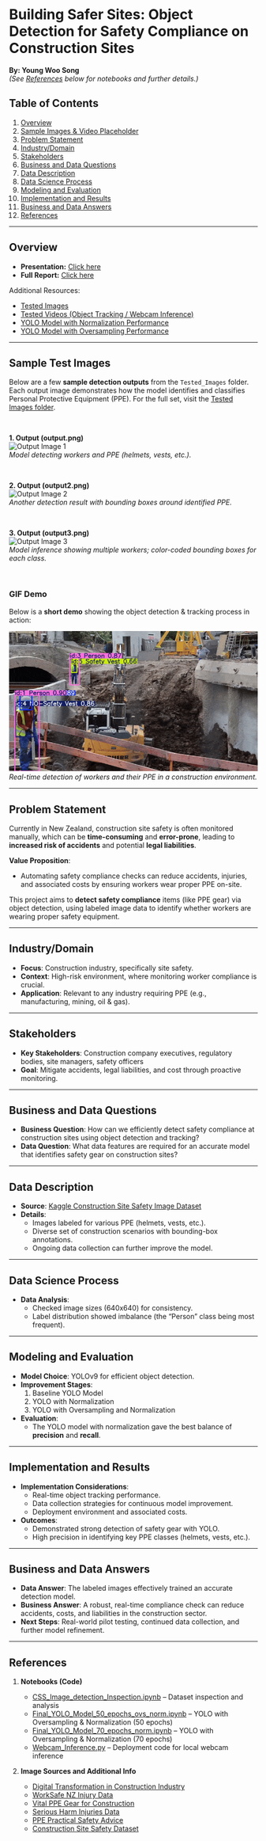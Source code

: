 # Building Safer Sites: Object Detection for Safety Compliance on Construction Sites

**By: Young Woo Song**  
*(See [References](#references) below for notebooks and further details.)*

## Table of Contents
1. [Overview](#overview)
2. [Sample Images & Video Placeholder](#sample-images--video-placeholder)
3. [Problem Statement](#problem-statement)
4. [Industry/Domain](#industrydomain)
5. [Stakeholders](#stakeholders)
6. [Business and Data Questions](#business-and-data-questions)
7. [Data Description](#data-description)
8. [Data Science Process](#data-science-process)
9. [Modeling and Evaluation](#modeling-and-evaluation)
10. [Implementation and Results](#implementation-and-results)
11. [Business and Data Answers](#business-and-data-answers)
12. [References](#references)

---

## Overview <a id="overview"></a>
- **Presentation:** [Click here](https://docs.google.com/presentation/d/1dqKrkC93hJaZuHbiYrfXxdaZGDl-4SeXTTZ4rKVp44w/pub?start=false&loop=false&delayms=3000)
- **Full Report:** [Click here](https://docs.google.com/document/d/e/2PACX-1vTrURLXikE6d2WMttfvWha5lRz4AbbcjGErVmp2-7c2o6KevnptmiShxyBagpeYQg/pub)

Additional Resources:
- [Tested Images](./Tested_Images)
- [Tested Videos (Object Tracking / Webcam Inference)](./Tested_Video)
- [YOLO Model with Normalization Performance](./YOLO_70_epochs_w_normalisation_Results)
- [YOLO Model with Oversampling Performance](./YOLO_50_epochs_w_Oversampling_Results)

---

## Sample Test Images

Below are a few **sample detection outputs** from the `Tested_Images` folder. Each output image demonstrates how the model identifies and classifies Personal Protective Equipment (PPE). For the full set, visit the [Tested Images folder](./Tested_Images).

<br>

**1. Output (output.png)**  
![Output Image 1](./Tested_Images/output4.png)  
*Model detecting workers and PPE (helmets, vests, etc.).*

<br>

**2. Output (output2.png)**  
![Output Image 2](./Tested_Images/output5.png)  
*Another detection result with bounding boxes around identified PPE.*

<br>

**3. Output (output3.png)**  
![Output Image 3](./Tested_Images/output6.png)  
*Model inference showing multiple workers; color-coded bounding boxes for each class.*

<br>

### GIF Demo
Below is a **short demo** showing the object detection & tracking process in action:

![Object Detection Demo GIF](Tested_Images/construction_workers.gif)
*Real-time detection of workers and their PPE in a construction environment.*

---

## Problem Statement <a id="problem-statement"></a>
Currently in New Zealand, construction site safety is often monitored manually, which can be **time-consuming** and **error-prone**, leading to **increased risk of accidents** and potential **legal liabilities**.

**Value Proposition**:
- Automating safety compliance checks can reduce accidents, injuries, and associated costs by ensuring workers wear proper PPE on-site.

This project aims to **detect safety compliance** items (like PPE gear) via object detection, using labeled image data to identify whether workers are wearing proper safety equipment.

---

## Industry/Domain <a id="industrydomain"></a>
- **Focus**: Construction industry, specifically site safety.
- **Context**: High-risk environment, where monitoring worker compliance is crucial.
- **Application**: Relevant to any industry requiring PPE (e.g., manufacturing, mining, oil & gas).

---

## Stakeholders <a id="stakeholders"></a>
- **Key Stakeholders**: Construction company executives, regulatory bodies, site managers, safety officers  
- **Goal**: Mitigate accidents, legal liabilities, and cost through proactive monitoring.

---

## Business and Data Questions <a id="business-and-data-questions"></a>
- **Business Question**: How can we efficiently detect safety compliance at construction sites using object detection and tracking?
- **Data Question**: What data features are required for an accurate model that identifies safety gear on construction sites?

---

## Data Description <a id="data-description"></a>
- **Source**: [Kaggle Construction Site Safety Image Dataset](https://www.kaggle.com/datasets/snehilsanyal/construction-site-safety-image-dataset-roboflow/data)
- **Details**:
  - Images labeled for various PPE (helmets, vests, etc.).
  - Diverse set of construction scenarios with bounding-box annotations.
  - Ongoing data collection can further improve the model.

---

## Data Science Process <a id="data-science-process"></a>
- **Data Analysis**:
  - Checked image sizes (640x640) for consistency.
  - Label distribution showed imbalance (the “Person” class being most frequent).

---

## Modeling and Evaluation <a id="modeling-and-evaluation"></a>
- **Model Choice**: YOLOv9 for efficient object detection.
- **Improvement Stages**:
  1. Baseline YOLO Model  
  2. YOLO with Normalization  
  3. YOLO with Oversampling and Normalization
- **Evaluation**:
  - The YOLO model with normalization gave the best balance of **precision** and **recall**.

---

## Implementation and Results <a id="implementation-and-results"></a>
- **Implementation Considerations**:
  - Real-time object tracking performance.
  - Data collection strategies for continuous model improvement.
  - Deployment environment and associated costs.
- **Outcomes**:
  - Demonstrated strong detection of safety gear with YOLO.
  - High precision in identifying key PPE classes (helmets, vests, etc.).

---

## Business and Data Answers <a id="business-and-data-answers"></a>
- **Data Answer**: The labeled images effectively trained an accurate detection model.  
- **Business Answer**: A robust, real-time compliance check can reduce accidents, costs, and liabilities in the construction sector.  
- **Next Steps**: Real-world pilot testing, continued data collection, and further model refinement.

---

## References <a id="references"></a>
1. **Notebooks (Code)**
   - [CSS_Image_detection_Inspection.ipynb](./CSS_Image_detection_Inspection.ipynb) – Dataset inspection and analysis  
   - [Final_YOLO_Model_50_epochs_ovs_norm.ipynb](./Final_YOLO_Model_50_epochs_ovs_norm.ipynb) – YOLO with Oversampling & Normalization (50 epochs)  
   - [Final_YOLO_Model_70_epochs_norm.ipynb](./Final_YOLO_Model_70_epochs_norm.ipynb) – YOLO with Oversampling & Normalization (70 epochs)  
   - [Webcam_Inference.py](./Webcam_Inference.py) – Deployment code for local webcam inference

2. **Image Sources and Additional Info**  
   - [Digital Transformation in Construction Industry](https://www.slideshare.net/slideshow/digital-transformation-in-the-construction-industry/98665953)  
   - [WorkSafe NZ Injury Data](https://data.worksafe.govt.nz/graph/detail/injuries_week_away?startDate=2022-01&endDate=2023-05&industry=Construction)  
   - [Vital PPE Gear for Construction](https://safetysupplies.co.nz/blogs/news/vital-ppe-gear-for-ensuring-safety-in-construction)  
   - [Serious Harm Injuries Data](https://data.worksafe.govt.nz/graph/summary/injuries_serious_harm)  
   - [PPE Practical Safety Advice](https://www.sitesafe.org.nz/globalassets/guides-and-resources/practical-safety-advice/ppe_2019-web.pdf)
   - [Construction Site Safety Dataset](https://www.kaggle.com/datasets/snehilsanyal/construction-site-safety-image-dataset-roboflow/data)
